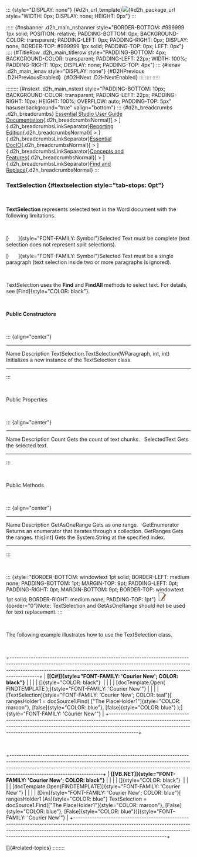 ::: {style="DISPLAY: none"}
[](ms-xhelp:///?Id=d2h_url_template){#d2h_url_template}![](!package_url!){#d2h_package_url style="WIDTH: 0px; DISPLAY: none; HEIGHT: 0px"}
:::

::::: {#nsbanner .d2h_main_nsbanner style="BORDER-BOTTOM: #999999 1px solid; POSITION: relative; PADDING-BOTTOM: 0px; BACKGROUND-COLOR: transparent; PADDING-LEFT: 0px; PADDING-RIGHT: 0px; DISPLAY: none; BORDER-TOP: #999999 1px solid; PADDING-TOP: 0px; LEFT: 0px"}
:::: {#TitleRow .d2h_main_titlerow style="PADDING-BOTTOM: 4px; BACKGROUND-COLOR: transparent; PADDING-LEFT: 22px; WIDTH: 100%; PADDING-RIGHT: 10px; DISPLAY: none; PADDING-TOP: 4px"}
::: {#ienav .d2h_main_ienav style="DISPLAY: none"}
[](ms-xhelp:///?Id=b4e6a0de-f2a4-41d4-8e20-2b69555a0cfb){#D2HPrevious .D2HPreviousEnabled}  [](ms-xhelp:///?Id=14cfeba3-de3e-4180-bb9b-1b23016173ab){#D2HNext .D2HNextEnabled}
:::
::::
:::::

:::::::: {#nstext .d2h_main_nstext style="PADDING-BOTTOM: 10px; BACKGROUND-COLOR: transparent; PADDING-LEFT: 22px; PADDING-RIGHT: 10px; HEIGHT: 100%; OVERFLOW: auto; PADDING-TOP: 5px" hasuserbackground="true" valign="bottom"}
::: {#d2h_breadcrumbs .d2h_breadcrumbs}
[Essential Studio User Guide Documentation](ms-xhelp:///?Id=12457748-09e3-4d74-a240-8e049cedf030){.d2h_breadcrumbsNormal}[ \> ]{.d2h_breadcrumbsLinkSeparator}[Reporting Edition](ms-xhelp:///?Id=027aa5b6-6676-4f93-ad23-c20e8c45792e){.d2h_breadcrumbsNormal}[ \> ]{.d2h_breadcrumbsLinkSeparator}[Essential DocIO](ms-xhelp:///?Id=b88d77b3-4c51-460f-a761-d2ef6d5b0ca6){.d2h_breadcrumbsNormal}[ \> ]{.d2h_breadcrumbsLinkSeparator}[Concepts and Features](ms-xhelp:///?Id=c1881696-52ce-4414-9f3d-97433d8e9775){.d2h_breadcrumbsNormal}[ \> ]{.d2h_breadcrumbsLinkSeparator}[Find and Replace](ms-xhelp:///?Id=b4e6a0de-f2a4-41d4-8e20-2b69555a0cfb){.d2h_breadcrumbsNormal}
:::

### TextSelection {#textselection style="tab-stops: 0pt"}

 

**TextSelection** represents selected text in the Word document with the following limitations.

 

[·      ]{style="FONT-FAMILY: Symbol"}Selected Text must be complete (text selection does not represent split selections).

[·      ]{style="FONT-FAMILY: Symbol"}Selected Text must be a single paragraph (text selection inside two or more paragraphs is ignored).

 

TextSelection uses the **Find** and **FindAll** methods to select text. For details, see [Find]{style="COLOR: black"}.

 

**Public Constructors**

 

::: {align="center"}
  --------------------------------------------------- --------------------------------------------------------
  Name                                                Description
  TextSelection.TextSelection(WParagraph, int, int)   Initializes a new instance of the TextSelection class.
  --------------------------------------------------- --------------------------------------------------------
:::

 

Public Properties

 

::: {align="center"}
  -------------- ----------------------------------
  Name           Description
  Count          Gets the count of text chunks.  
  SelectedText   Gets the selected text.  
  -------------- ----------------------------------
:::

 

Public Methods

 

::: {align="center"}
  --------------- -----------------------------------------------------------
  Name            Description
  GetAsOneRange   Gets as one range.  
  GetEnumerator   Returns an enumerator that iterates through a collection.
  GetRanges       Gets the ranges.
  this\[int\]     Gets the System.String at the specified index.  
  --------------- -----------------------------------------------------------
:::

 

::: {style="BORDER-BOTTOM: windowtext 1pt solid; BORDER-LEFT: medium none; PADDING-BOTTOM: 1pt; MARGIN-TOP: 9pt; PADDING-LEFT: 0pt; PADDING-RIGHT: 0pt; MARGIN-BOTTOM: 9pt; BORDER-TOP: windowtext 1pt solid; BORDER-RIGHT: medium none; PADDING-TOP: 1pt"}
![](ImagesExt/image24_1.jpg){border="0"}Note: TextSelection and GetAsOneRange should not be used for text replacement.
:::

 

The following example illustrates how to use the TextSelection class.

 

+------------------------------------------------------------------------------------------------------------------------------------------------------------------------------------------------------------------------------------------------------+
| **[\[C#\]]{style="FONT-FAMILY: 'Courier New'; COLOR: black"}**                                                                                                                                                                                       |
|                                                                                                                                                                                                                                                      |
| []{style="COLOR: black"}                                                                                                                                                                                                                             |
|                                                                                                                                                                                                                                                      |
| [docTemplate.Open( FINDTEMPLATE );]{style="FONT-FAMILY: 'Courier New'"}                                                                                                                                                                              |
|                                                                                                                                                                                                                                                      |
| [TextSelection]{style="FONT-FAMILY: 'Courier New'; COLOR: teal"}[ rangesHolder1 = docSource1.Find( [\"The PlaceHolder1\"]{style="COLOR: maroon"}, [false]{style="COLOR: blue"}, [false]{style="COLOR: blue"} );]{style="FONT-FAMILY: 'Courier New'"} |
+------------------------------------------------------------------------------------------------------------------------------------------------------------------------------------------------------------------------------------------------------+

 

+---------------------------------------------------------------------------------------------------------------------------------------------------------------------------------------------------------------------------------------------------------------------------------+
| **[\[VB.NET\]]{style="FONT-FAMILY: 'Courier New'; COLOR: black"}**                                                                                                                                                                                                              |
|                                                                                                                                                                                                                                                                                 |
| []{style="COLOR: black"}                                                                                                                                                                                                                                                        |
|                                                                                                                                                                                                                                                                                 |
| [docTemplate.Open(FINDTEMPLATE)]{style="FONT-FAMILY: 'Courier New'"}                                                                                                                                                                                                            |
|                                                                                                                                                                                                                                                                                 |
| [Dim]{style="FONT-FAMILY: 'Courier New'; COLOR: blue"}[ rangesHolder1 [As]{style="COLOR: blue"} TextSelection = docSource1.Find([\"The PlaceHolder1\"]{style="COLOR: maroon"}, [False]{style="COLOR: blue"}, [False]{style="COLOR: blue"})]{style="FONT-FAMILY: 'Courier New'"} |
+---------------------------------------------------------------------------------------------------------------------------------------------------------------------------------------------------------------------------------------------------------------------------------+

[]{#related-topics}
::::::::
